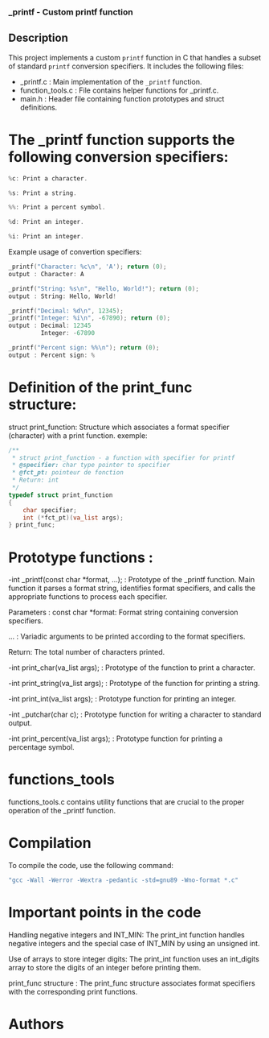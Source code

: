 ### _printf - Custom printf function

## Description
This project implements a custom `printf` function in C that handles a subset of standard `printf` conversion specifiers. It includes the following files:
- _printf.c : Main implementation of the `_printf` function.
- function_tools.c : File contains helper functions for _printf.c.
- main.h : Header file containing function prototypes and struct definitions.

# The _printf function supports the following conversion specifiers:

```c
%c: Print a character.

%s: Print a string.

%%: Print a percent symbol.

%d: Print an integer.

%i: Print an integer.
```
Example usage of convertion specifiers:

```c
_printf("Character: %c\n", 'A'); return (0);
output : Character: A

_printf("String: %s\n", "Hello, World!"); return (0);
output : String: Hello, World!

_printf("Decimal: %d\n", 12345);
_printf("Integer: %i\n", -67890); return (0);
output : Decimal: 12345
         Integer: -67890

_printf("Percent sign: %%\n"); return (0);
output : Percent sign: %
```
# Definition of the print_func structure:

struct print_function: Structure which associates a format specifier (character) with a print function.
exemple:
```c
/**
 * struct print_function - a function with specifier for printf
 * @specifier: char type pointer to specifier
 * @fct_pt: pointeur de fonction
 * Return: int
 */
typedef struct print_function
{
	char specifier;
	int (*fct_pt)(va_list args);
} print_func;
```
# Prototype functions :

-int _printf(const char *format, ...); : Prototype of the _printf function.
Main function it parses a format string, identifies format specifiers, and calls the appropriate functions to process each specifier.

Parameters :
const char *format: Format string containing conversion specifiers.

... : Variadic arguments to be printed according to the format specifiers.

Return: The total number of characters printed.

-int print_char(va_list args); : Prototype of the function to print a character.

-int print_string(va_list args); : Prototype of the function for printing a string.

-int print_int(va_list args); : Prototype function for printing an integer.

-int _putchar(char c); : Prototype function for writing a character to standard output.

-int print_percent(va_list args); : Prototype function for printing a percentage symbol.

# functions_tools

functions_tools.c contains utility functions that are crucial to the proper operation of the _printf function.


# Compilation

To compile the code, use the following command:
```c
"gcc -Wall -Werror -Wextra -pedantic -std=gnu89 -Wno-format *.c"
```
# Important points in the code

Handling negative integers and INT_MIN: The print_int function handles negative integers and the special case of INT_MIN by using an unsigned int.

Use of arrays to store integer digits: The print_int function uses an int_digits array to store the digits of an integer before printing them.

print_func structure : The print_func structure associates format specifiers with the corresponding print functions.

# Authors
